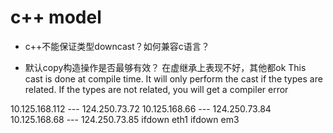 


# c++ model
- c++不能保证类型downcast？如何兼容c语言？

- 默认copy构造操作是否最够有效？ 在虚继承上表现不好，其他都ok
This cast is done at compile time. It will only perform the cast if the types are related. If the types are not related, you will get a compiler error

10.125.168.112  ---  124.250.73.72
10.125.168.66   ---  124.250.73.84
10.125.168.68   ---  124.250.73.85
ifdown eth1
ifdown em3 